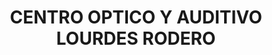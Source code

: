 ---
title: "CENTRO OPTICO Y AUDITIVO LOURDES RODERO"
url: /aguadulce/centro-optico-y-auditivo-lourdes-rodero-avenida-de-carlos-iii/
shop: audífonos
---